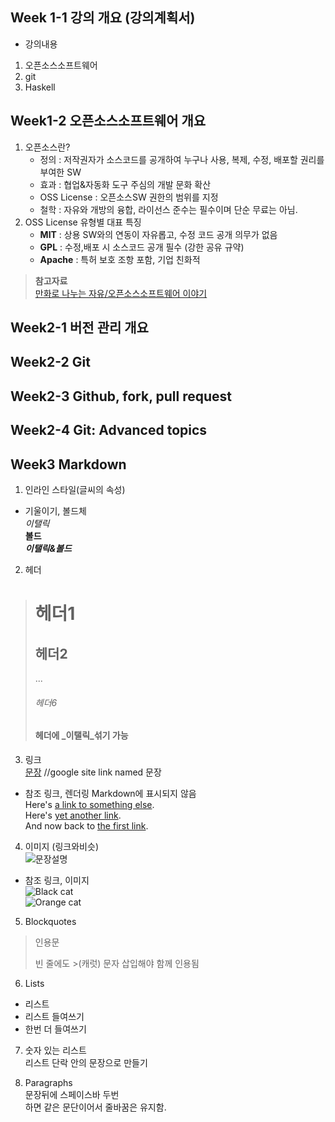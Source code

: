 ## Week 1-1 강의 개요 (강의계획서)
- 강의내용
1. 오픈소스소프트웨어
2. git
3. Haskell

## Week1-2 오픈소스소프트웨어 개요

1. 오픈소스란?
   - 정의 : 저작권자가 소스코드를 공개하여 누구나 사용, 복제, 수정, 배포할 권리를 부여한 SW
   - 효과 : 협업&자동화 도구 주심의 개발 문화 확산
   - OSS License : 오픈소스SW 권한의 범위를 지정
   - 철학 : 자유와 개방의 융합, 라이선스 준수는 필수이며 단순 무료는 아님.
2. OSS License 유형별 대표 특징
   - **MIT** : 상용 SW와의 연동이 자유롭고, 수정 코드 공개 의무가 없음
   - **GPL** : 수정,배포 시 소스코드 공개 필수 (강한 공유 규약)
   - **Apache** : 특허 보호 조항 포함, 기업 친화적

> **참고자료**  
> [만화로 나누는 자유/오픈소스소프트웨어 이야기](https://joone.net)

## Week2-1 버전 관리 개요



## Week2-2 Git

 

## Week2-3 Github, fork, pull request

 

## Week2-4 Git: Advanced topics

 

## Week3  Markdown

1. 인라인 스타일(글씨의 속성)
- 기울이기, 볼드체  
_이탤릭_  
**볼드**  
**_이탤릭&볼드_**

2. 헤더  
># 헤더1  
>## 헤더2  
>...  
>###### 헤더6  
>#### 헤더에 _이탤릭_섞기 가능  


3. 링크  
[문장](www.google.com) //google site link named 문장  
- 참조 링크, 렌더링 Markdown에 표시되지 않음  
Here's [a link to something else][another place].    
Here's [yet another link][another-link].  
And now back to [the first link][another place].  
  
[another place]: www.github.com  
[another-link]: www.google.com  

4. 이미지 (링크와비슷)  
![문장설명](링크.jpg)  
- 참조 링크, 이미지  
![Black cat][Black]  
![Orange cat][Orange]  
  
[Black]: https://upload.wikimedia.org/wikipedia/commons/a/a3/81_INF_DIV_SSI.jpg  
[Orange]: http://icons.iconarchive.com/icons/google/noto-emoji-animals-nature/256/22221-cat-icon.png
 
5. Blockquotes  
> 인용문  
>  
> 빈 줄에도 >(캐럿) 문자 삽입해야 함께 인용됨  

6. Lists  
* 리스트  
 * 리스트 들여쓰기  
  * 한번 더 들여쓰기

7. 숫자 있는 리스트   
 리스트 단락 안의 문장으로 만들기


8. Paragraphs  
문장뒤에 스페이스바 두번  
하면 같은 문단이어서 줄바꿈은 유지함.  
